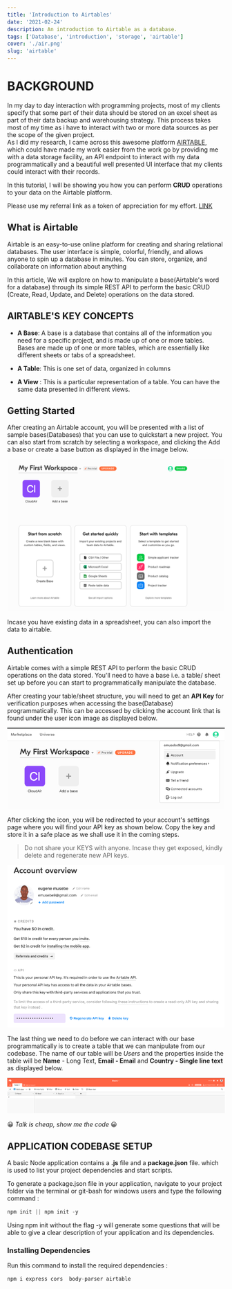 ```yaml
---
title: 'Introduction to Airtables'
date: '2021-02-24'
description: An introduction to Airtable as a database.
tags: ['Database', 'introduction', 'storage', 'airtable']
cover: './air.png'
slug: 'airtable'
---
```


# <b>BACKGROUND</b>

In my day to day interaction with programming projects, most of my clients specify that some part of their data should be stored on an excel sheet as part of their data backup and warehousing strategy. This process takes most of my time as i have to interact with two or more data sources as per the scope of the given project.<br/>
As I did my research, I came across this awesome platform [AIRTABLE](https://airtable.com/), which could have made my work easier from the work go by providing me with a data storage facility, an API endpoint to interact with my data programmatically and a beautiful well presented UI interface that my clients could interact with their records.

In this tutorial, I will be showing you how you can perform <b>CRUD</b> operations to your data on the Airtable platform.

Please use my referral link as a token of appreciation for my effort. [LINK](https://airtable.com/invite/r/ATsRy46j)

## <b>What is Airtable</b>

Airtable is an easy-to-use online platform for creating and sharing relational databases. The user interface is simple, colorful, friendly, and allows anyone to spin up a database in minutes. You can store, organize, and collaborate on information about anything <br/>

In this article, We will explore on how to manipulate a base(Airtable's word for a database) through its simple REST API to perform the basic CRUD (Create, Read, Update, and Delete) operations on the data stored.

## <b>AIRTABLE'S KEY CONCEPTS</b>

- <b>A Base</b>: A base is a database that contains all of the information you need for a specific project, and is made up of one or more tables. <br/>
  Bases are made up of one or more tables, which are essentially like different sheets or tabs of a spreadsheet.

- <b>A Table</b>: This is one set of data, organized in columns

- <b>A View </b>: This is a particular representation of a table. You can have the same data presented in different views.

## <b>Getting Started</b>

After creating an Airtable account, you will be presented with a list of sample bases(Databases) that you can use to quickstart a new project. You can also start from scratch by selecting a workspace, and clicking the Add a base or create a base button as displayed in the image below.

![](intro.png)

Incase you have existing data in a spreadsheet, you can also import the data to airtable.

## <b>Authentication</b>

Airtable comes with a simple REST API to perform the basic CRUD operations on the data stored. You'll need to have a base i.e. a table/ sheet set up before you can start to programmatically manipulate the database.

After creating your table/sheet structure, you will need to get an **API Key** for verification purposes when accessing the base(Database) programmatically. This can be accessed by clicking the account link that is found under the user icon image as displayed below.

![](icon.png)

After clicking the icon, you will be redirected to your account's settings page where you will find your API key as shown below. Copy the key and store it in a safe place as we shall use it in the coming steps.

> Do not share your KEYS with anyone. Incase they get exposed, kindly delete and regenerate new API keys.

![](account.png)

The last thing we need to do before we can interact with our base programmatically is to create a table that we can manipulate from our codebase.
The name of our table will be <em>Users</em> and the properties inside the table will be <b>Name</b> - Long Text, <b>Email - Email</b> and <b>Country - Single line text</b> as displayed below.

![](structure.png)

😀 <em>Talk is cheap, show me the code</em> 😀

## APPLICATION CODEBASE SETUP

A basic Node application contains a <b>.js</b> file and a <b>package.json</b> file. which is used to list your project dependencies and start scripts.

To generate a package.json file in your application, navigate to your project folder via the terminal or git-bash for windows users and type the following command :

```js
npm init || npm init -y
```

Using npm init without the flag -y will generate some questions that will be able to give a clear description of your application and its dependencies.

### Installing Dependencies

Run this command to install the required dependencies :

```js
npm i express cors  body-parser airtable
```
